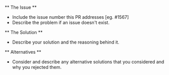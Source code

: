 ** The Issue **
 - Include the issue number this PR addresses [eg. #1567]
 - Describe the problem if an issue doesn't exist.
 
** The Solution **
 - Describe your solution and the reasoning behind it.
 
** Alternatives **
 - Consider and describe any alternative solutions that you considered and why you rejected them.
